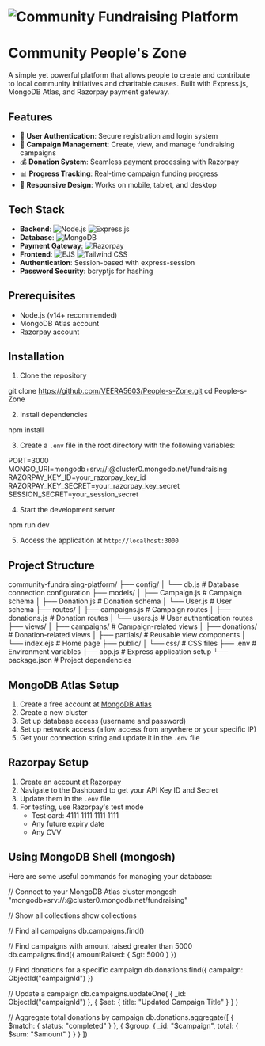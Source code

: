 # ![Community Fundraising Platform](https://imgs.search.brave.com/75vJiNPqD8euxEnFX-DrHTjyAcJB1GRNkVvvNhVHDj8/rs:fit:500:0:0:0/g:ce/aHR0cHM6Ly9jZG4u/dmVjdG9yc3RvY2su/Y29tL2kvNTAwcC8w/MC82NC9kb25hdGlv/bi1jYXJkYm9hcmQt/Ym94ZXMtd2l0aC1j/bG90aGVzLWZvb2Qt/d2Vhci12ZWN0b3It/Mzk4NTAwNjQuanBn)

# Community People's Zone

A simple yet powerful platform that allows people to create and contribute to local community initiatives and charitable causes. Built with Express.js, MongoDB Atlas, and Razorpay payment gateway.

## Features

- 👤 **User Authentication**: Secure registration and login system
- 📝 **Campaign Management**: Create, view, and manage fundraising campaigns
- 💰 **Donation System**: Seamless payment processing with Razorpay
- 📊 **Progress Tracking**: Real-time campaign funding progress
- 📱 **Responsive Design**: Works on mobile, tablet, and desktop

## Tech Stack

- **Backend**: ![Node.js](https://img.shields.io/badge/Node.js-339933?style=for-the-badge&logo=nodedotjs&logoColor=white) ![Express.js](https://img.shields.io/badge/Express.js-000000?style=for-the-badge&logo=express&logoColor=white)
- **Database**: ![MongoDB](https://img.shields.io/badge/MongoDB-47A248?style=for-the-badge&logo=mongodb&logoColor=white)
- **Payment Gateway**: ![Razorpay](https://img.shields.io/badge/Razorpay-02042B?style=for-the-badge&logo=razorpay&logoColor=white)
- **Frontend**: ![EJS](https://img.shields.io/badge/EJS-8A2BE2?style=for-the-badge&logoColor=white) ![Tailwind CSS](https://img.shields.io/badge/Tailwind_CSS-38B2AC?style=for-the-badge&logo=tailwind-css&logoColor=white)
- **Authentication**: Session-based with express-session
- **Password Security**: bcryptjs for hashing

## Prerequisites

- Node.js (v14+ recommended)
- MongoDB Atlas account
- Razorpay account

## Installation

1. Clone the repository

git clone https://github.com/VEERA5603/People-s-Zone.git
cd People-s-Zone


2. Install dependencies

npm install


3. Create a `.env` file in the root directory with the following variables:

PORT=3000
MONGO_URI=mongodb+srv://<username>:<password>@cluster0.mongodb.net/fundraising
RAZORPAY_KEY_ID=your_razorpay_key_id
RAZORPAY_KEY_SECRET=your_razorpay_key_secret
SESSION_SECRET=your_session_secret


4. Start the development server

npm run dev


5. Access the application at `http://localhost:3000`

## Project Structure


community-fundraising-platform/
├── config/
│   └── db.js             # Database connection configuration
├── models/
│   ├── Campaign.js       # Campaign schema
│   ├── Donation.js       # Donation schema
│   └── User.js           # User schema
├── routes/
│   ├── campaigns.js      # Campaign routes
│   ├── donations.js      # Donation routes
│   └── users.js          # User authentication routes
├── views/
│   ├── campaigns/        # Campaign-related views
│   ├── donations/        # Donation-related views
│   ├── partials/         # Reusable view components
│   └── index.ejs         # Home page
├── public/
│   └── css/              # CSS files
├── .env                  # Environment variables
├── app.js                # Express application setup
└── package.json          # Project dependencies


## MongoDB Atlas Setup

1. Create a free account at [MongoDB Atlas](https://www.mongodb.com/cloud/atlas)
2. Create a new cluster
3. Set up database access (username and password)
4. Set up network access (allow access from anywhere or your specific IP)
5. Get your connection string and update it in the `.env` file

## Razorpay Setup

1. Create an account at [Razorpay](https://razorpay.com/)
2. Navigate to the Dashboard to get your API Key ID and Secret
3. Update them in the `.env` file
4. For testing, use Razorpay's test mode
   - Test card: 4111 1111 1111 1111
   - Any future expiry date
   - Any CVV

## Using MongoDB Shell (mongosh)

Here are some useful commands for managing your database:


// Connect to your MongoDB Atlas cluster
mongosh "mongodb+srv://<username>:<password>@cluster0.mongodb.net/fundraising"

// Show all collections
show collections

// Find all campaigns
db.campaigns.find()

// Find campaigns with amount raised greater than 5000
db.campaigns.find({ amountRaised: { $gt: 5000 } })

// Find donations for a specific campaign
db.donations.find({ campaign: ObjectId("campaignId") })

// Update a campaign
db.campaigns.updateOne(
  { _id: ObjectId("campaignId") },
  { $set: { title: "Updated Campaign Title" } }
)

// Aggregate total donations by campaign
db.donations.aggregate([
  { $match: { status: "completed" } },
  { $group: { _id: "$campaign", total: { $sum: "$amount" } } }
])


